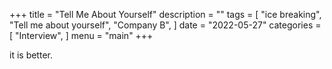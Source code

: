 +++
title = "Tell Me About Yourself"
description = ""
tags = [
    "ice breaking",
    "Tell me about yourself",
    "Company B",
]
date = "2022-05-27"
categories = [
    "Interview",
]
menu = "main"
+++

it is better.